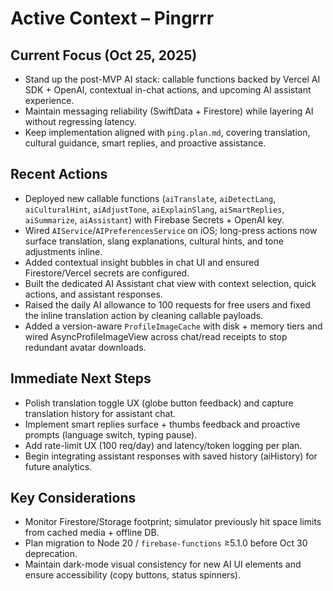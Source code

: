 # Active Context – Pingrrr

## Current Focus (Oct 25, 2025)
- Stand up the post-MVP AI stack: callable functions backed by Vercel AI SDK + OpenAI, contextual in-chat actions, and upcoming AI assistant experience.
- Maintain messaging reliability (SwiftData + Firestore) while layering AI without regressing latency.
- Keep implementation aligned with `ping.plan.md`, covering translation, cultural guidance, smart replies, and proactive assistance.

## Recent Actions
- Deployed new callable functions (`aiTranslate`, `aiDetectLang`, `aiCulturalHint`, `aiAdjustTone`, `aiExplainSlang`, `aiSmartReplies`, `aiSummarize`, `aiAssistant`) with Firebase Secrets + OpenAI key.
- Wired `AIService`/`AIPreferencesService` on iOS; long-press actions now surface translation, slang explanations, cultural hints, and tone adjustments inline.
- Added contextual insight bubbles in chat UI and ensured Firestore/Vercel secrets are configured.
- Built the dedicated AI Assistant chat view with context selection, quick actions, and assistant responses.
- Raised the daily AI allowance to 100 requests for free users and fixed the inline translation action by cleaning callable payloads.
- Added a version-aware `ProfileImageCache` with disk + memory tiers and wired AsyncProfileImageView across chat/read receipts to stop redundant avatar downloads.

## Immediate Next Steps
- Polish translation toggle UX (globe button feedback) and capture translation history for assistant chat.
- Implement smart replies surface + thumbs feedback and proactive prompts (language switch, typing pause).
- Add rate-limit UX (100 req/day) and latency/token logging per plan.
- Begin integrating assistant responses with saved history (aiHistory) for future analytics.

## Key Considerations
- Monitor Firestore/Storage footprint; simulator previously hit space limits from cached media + offline DB.
- Plan migration to Node 20 / `firebase-functions` ≥5.1.0 before Oct 30 deprecation.
- Maintain dark-mode visual consistency for new AI UI elements and ensure accessibility (copy buttons, status spinners).


